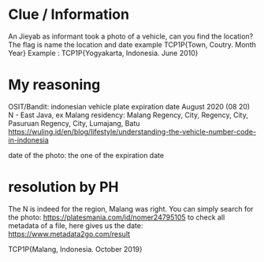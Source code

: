# Clue / Information
An Jieyab as informant took a photo of a vehicle, can you find the location?
The flag is name the location and date example TCP1P{Town, Coutry. Month Year}
Example : TCP1P{Yogyakarta, Indonesia. June 2010}

# My reasoning
OSIT/Bandit:
indonesian vehicle plate
expiration date August 2020 (08 20)
N - East Java, ex Malang residency: Malang Regency, City, Regency, City, Pasuruan Regency, City, Lumajang, Batu
https://wuling.id/en/blog/lifestyle/understanding-the-vehicle-number-code-in-indonesia

date of the photo: the one of the expiration date

# resolution by PH
The N is indeed for the region, Malang was right.
You can simply search for the photo:
https://platesmania.com/id/nomer24795105
to check all metadata of a file, here gives us the date: https://www.metadata2go.com/result

TCP1P{Malang, Indonesia. October 2019}
